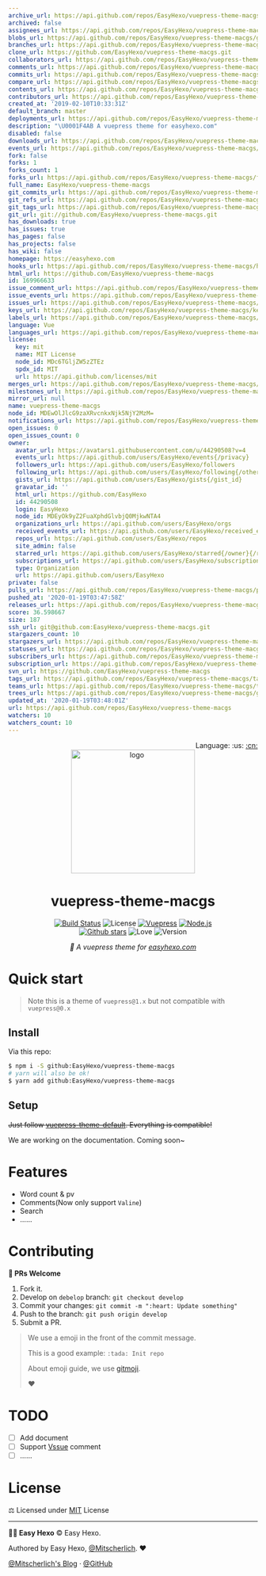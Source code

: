 ```yaml
---
archive_url: https://api.github.com/repos/EasyHexo/vuepress-theme-macgs/{archive_format}{/ref}
archived: false
assignees_url: https://api.github.com/repos/EasyHexo/vuepress-theme-macgs/assignees{/user}
blobs_url: https://api.github.com/repos/EasyHexo/vuepress-theme-macgs/git/blobs{/sha}
branches_url: https://api.github.com/repos/EasyHexo/vuepress-theme-macgs/branches{/branch}
clone_url: https://github.com/EasyHexo/vuepress-theme-macgs.git
collaborators_url: https://api.github.com/repos/EasyHexo/vuepress-theme-macgs/collaborators{/collaborator}
comments_url: https://api.github.com/repos/EasyHexo/vuepress-theme-macgs/comments{/number}
commits_url: https://api.github.com/repos/EasyHexo/vuepress-theme-macgs/commits{/sha}
compare_url: https://api.github.com/repos/EasyHexo/vuepress-theme-macgs/compare/{base}...{head}
contents_url: https://api.github.com/repos/EasyHexo/vuepress-theme-macgs/contents/{+path}
contributors_url: https://api.github.com/repos/EasyHexo/vuepress-theme-macgs/contributors
created_at: '2019-02-10T10:33:31Z'
default_branch: master
deployments_url: https://api.github.com/repos/EasyHexo/vuepress-theme-macgs/deployments
description: "\U0001F4AB A vuepress theme for easyhexo.com"
disabled: false
downloads_url: https://api.github.com/repos/EasyHexo/vuepress-theme-macgs/downloads
events_url: https://api.github.com/repos/EasyHexo/vuepress-theme-macgs/events
fork: false
forks: 1
forks_count: 1
forks_url: https://api.github.com/repos/EasyHexo/vuepress-theme-macgs/forks
full_name: EasyHexo/vuepress-theme-macgs
git_commits_url: https://api.github.com/repos/EasyHexo/vuepress-theme-macgs/git/commits{/sha}
git_refs_url: https://api.github.com/repos/EasyHexo/vuepress-theme-macgs/git/refs{/sha}
git_tags_url: https://api.github.com/repos/EasyHexo/vuepress-theme-macgs/git/tags{/sha}
git_url: git://github.com/EasyHexo/vuepress-theme-macgs.git
has_downloads: true
has_issues: true
has_pages: false
has_projects: false
has_wiki: false
homepage: https://easyhexo.com
hooks_url: https://api.github.com/repos/EasyHexo/vuepress-theme-macgs/hooks
html_url: https://github.com/EasyHexo/vuepress-theme-macgs
id: 169966633
issue_comment_url: https://api.github.com/repos/EasyHexo/vuepress-theme-macgs/issues/comments{/number}
issue_events_url: https://api.github.com/repos/EasyHexo/vuepress-theme-macgs/issues/events{/number}
issues_url: https://api.github.com/repos/EasyHexo/vuepress-theme-macgs/issues{/number}
keys_url: https://api.github.com/repos/EasyHexo/vuepress-theme-macgs/keys{/key_id}
labels_url: https://api.github.com/repos/EasyHexo/vuepress-theme-macgs/labels{/name}
language: Vue
languages_url: https://api.github.com/repos/EasyHexo/vuepress-theme-macgs/languages
license:
  key: mit
  name: MIT License
  node_id: MDc6TGljZW5zZTEz
  spdx_id: MIT
  url: https://api.github.com/licenses/mit
merges_url: https://api.github.com/repos/EasyHexo/vuepress-theme-macgs/merges
milestones_url: https://api.github.com/repos/EasyHexo/vuepress-theme-macgs/milestones{/number}
mirror_url: null
name: vuepress-theme-macgs
node_id: MDEwOlJlcG9zaXRvcnkxNjk5NjY2MzM=
notifications_url: https://api.github.com/repos/EasyHexo/vuepress-theme-macgs/notifications{?since,all,participating}
open_issues: 0
open_issues_count: 0
owner:
  avatar_url: https://avatars1.githubusercontent.com/u/44290508?v=4
  events_url: https://api.github.com/users/EasyHexo/events{/privacy}
  followers_url: https://api.github.com/users/EasyHexo/followers
  following_url: https://api.github.com/users/EasyHexo/following{/other_user}
  gists_url: https://api.github.com/users/EasyHexo/gists{/gist_id}
  gravatar_id: ''
  html_url: https://github.com/EasyHexo
  id: 44290508
  login: EasyHexo
  node_id: MDEyOk9yZ2FuaXphdGlvbjQ0MjkwNTA4
  organizations_url: https://api.github.com/users/EasyHexo/orgs
  received_events_url: https://api.github.com/users/EasyHexo/received_events
  repos_url: https://api.github.com/users/EasyHexo/repos
  site_admin: false
  starred_url: https://api.github.com/users/EasyHexo/starred{/owner}{/repo}
  subscriptions_url: https://api.github.com/users/EasyHexo/subscriptions
  type: Organization
  url: https://api.github.com/users/EasyHexo
private: false
pulls_url: https://api.github.com/repos/EasyHexo/vuepress-theme-macgs/pulls{/number}
pushed_at: '2020-01-19T03:47:58Z'
releases_url: https://api.github.com/repos/EasyHexo/vuepress-theme-macgs/releases{/id}
score: 36.598667
size: 187
ssh_url: git@github.com:EasyHexo/vuepress-theme-macgs.git
stargazers_count: 10
stargazers_url: https://api.github.com/repos/EasyHexo/vuepress-theme-macgs/stargazers
statuses_url: https://api.github.com/repos/EasyHexo/vuepress-theme-macgs/statuses/{sha}
subscribers_url: https://api.github.com/repos/EasyHexo/vuepress-theme-macgs/subscribers
subscription_url: https://api.github.com/repos/EasyHexo/vuepress-theme-macgs/subscription
svn_url: https://github.com/EasyHexo/vuepress-theme-macgs
tags_url: https://api.github.com/repos/EasyHexo/vuepress-theme-macgs/tags
teams_url: https://api.github.com/repos/EasyHexo/vuepress-theme-macgs/teams
trees_url: https://api.github.com/repos/EasyHexo/vuepress-theme-macgs/git/trees{/sha}
updated_at: '2020-01-19T03:48:01Z'
url: https://api.github.com/repos/EasyHexo/vuepress-theme-macgs
watchers: 10
watchers_count: 10
---
```


<div align="right">Language: :us:
<a title="Chinese" href="./README.zh.md">:cn:</a>
</div>

<div align="center">
  <img src="https://raw.githubusercontent.com/EasyHexo/vuepress-theme-macgs/master/art/logo.png" alt="logo" width="250px" height="250px">

  <h1>vuepress-theme-macgs</h1>

  [![Build Status][ci-img]][ci-url]
  ![License][mit-img]
  [![Vuepress][vuepress-img]][vuepress-url]
  [![Node.js][node.js-img]][node.js-url]
  <br>
  [![Github stars][star-img]][gh-url]
  ![Love][love-img]
  ![Version][version-img]

  <em>💫 A vuepress theme for <a href="https://easyhexo.com" target="_blank">easyhexo.com</a></em>
</div>

# Quick start

> Note this is a theme of `vuepress@1.x` but not compatible with `vuepress@0.x`

## Install

Via this repo:

```bash
$ npm i -S github:EasyHexo/vuepress-theme-macgs
# yarn will also be ok!
$ yarn add github:EasyHexo/vuepress-theme-macgs
```

## Setup

~~Just follow [vuepress-theme-default](https://vuepress.vuejs.org/zh/theme/default-theme-config.html). Everything is compatible!~~

 We are working on the documentation. Coming soon~

# Features

- Word count & pv
- Comments(Now only support `Valine`)
- Search
- ......

# Contributing

**🤝 PRs Welcome**

1. Fork it.
2. Develop on `debelop` branch: `git checkout develop`
3. Commit your changes: `git commit -m ":heart: Update something"`
4. Push to the branch: `git push origin develop`
5. Submit a PR.

> We use a emoji in the front of the commit message.
>
> This is a good example: `:tada: Init repo`
>
> About emoji guide, we use [gitmoji](https://gitmoji.carloscuesta.me/).
>
> :heart:

# TODO

- [ ] Add document
- [ ] Support [Vssue](https://vssue.js.org) comment
- [ ] ......

# License

⚖ Licensed under [MIT](LICENSE) License

------

**👨‍💻 Easy Hexo** © Easy Hexo. 

Authored by Easy Hexo, [@Mitscherlich](https://github.com/mitscherlich/). :heart:

[@Mitscherlich's Blog](https://mitscherlich.me/) · [@GitHub](https://github.com/EasyHexo)

[ci-img]: https://img.shields.io/travis/EasyHexo/vuepress-theme-macgs.svg?style=flat-square
[ci-url]: https://travis-ci.org/EasyHexo/vuepress-theme-macgs
[mit-img]: https://img.shields.io/github/license/EasyHexo/vuepress-theme-macgs.svg?style=flat-square
[star-img]: https://img.shields.io/github/stars/EasyHexo/vuepress-theme-macgs.svg?style=flat-square&label=⭐%20Stars
[gh-url]: https://github.com/EasyHexo/vuepress-theme-macgs
[love-img]: https://img.shields.io/badge/Made%20with-love-ff69b4.svg?style=flat-square
[version-img]: https://img.shields.io/badge/Version-1.0.0--alpha.37-2D9CDB.svg?style=flat-square
[vuepress-img]: https://img.shields.io/badge/vuepress-1.x-3eaf7c.svg?style=flat-square
[vuepress-url]: https://vuepress.vuejs.org/
[node.js-img]: https://img.shields.io/badge/node.js-10.0%2B-43853d.svg?style=flat-square
[node.js-url]: https://nodejs.org/
